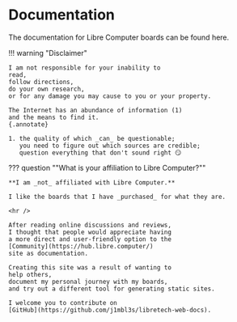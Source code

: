 # Documentation

The documentation for Libre Computer boards can be found here.

!!! warning "Disclaimer"

    I am not responsible for your inability to
    read,
    follow directions,
    do your own research,
    or for any damage you may cause to you or your property.

    The Internet has an abundance of information (1)
    and the means to find it.
    {.annotate}

    1. the quality of which _can_ be questionable;
       you need to figure out which sources are credible;
       question everything that don't sound right 😏

??? question ""What is your affiliation to Libre Computer?""

    **I am _not_ affiliated with Libre Computer.**

    I like the boards that I have _purchased_ for what they are.
    
    <hr />
    
    After reading online discussions and reviews,
    I thought that people would appreciate having
    a more direct and user-friendly option to the
    [Community](https://hub.libre.computer/)
    site as documentation.

    Creating this site was a result of wanting to
    help others,
    document my personal journey with my boards,
    and try out a different tool for generating static sites.

    I welcome you to contribute on
    [GitHub](https://github.com/j1mbl3s/libretech-web-docs).
